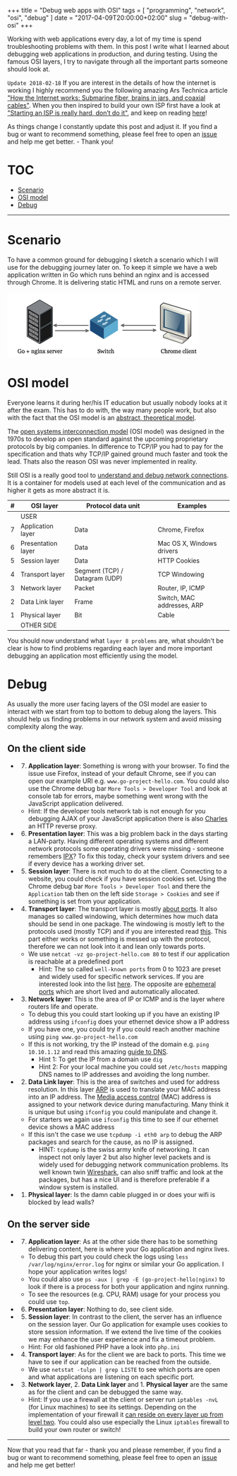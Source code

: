 +++
title = "Debug web apps with OSI"
tags = [ "programming", "network", "osi", "debug" ]
date = "2017-04-09T20:00:00+02:00"
slug = "debug-with-osi"
+++

Working with web applications every day, a lot of my time is spend troubleshooting problems with them. In this post I write what I learned about debugging web applications in production, and during testing. Using the famous OSI layers, I try to navigate through all the important parts someone should look at.

`Update 2018-02-18` If you are interest in the details of how the internet is working I highly recommend you the following amazing Ars Technica article ["How the Internet works: Submarine fiber, brains in jars, and coaxial cables"](https://arstechnica.com/information-technology/2016/05/how-the-internet-works-submarine-cables-data-centres-last-mile/). When you then inspired to build your own ISP first have a look at ["Starting an ISP is really hard, don’t do it"](http://www.slashgeek.net/2016/05/31/starting-isp-really-hard-dont/), and keep on reading [here](https://startyourownisp.com/)!

As things change I constantly update this post and adjust it. If you find a bug or want to recommend something, please feel free to open an [issue](https://github.com/lony/lony.github.io/issues) and help me get better. - Thank you!

# TOC

* [Scenario](#scenario)
* [OSI model](#osi-model)
* [Debug](#debug)

----

# Scenario

To have a common ground for debugging I sketch a scenario which I will use for the debugging journey later on. To keep it simple we have a web application written in Go which runs behind an nginx and is accessed through Chrome. It is delivering static HTML and runs on a remote server.

![Scenario sketch](/img/2017/osi-debug/scenario.png)	

# OSI model

Everyone learns it during her/his IT education but usually nobody looks at it after the exam. This has to do with, the way many people work, but also with the fact that the OSI model is an [abstract, theoretical model](http://networkengineering.stackexchange.com/questions/6380/osi-model-and-networking-protocols-relationship).

The [open systems interconnection model](https://en.wikipedia.org/wiki/OSI_model) (OSI model) was designed in the 1970s to develop an open standard against the upcoming proprietary protocols by big companies. In difference to TCP/IP you had to pay for the specification and thats why TCP/IP gained ground much faster and took the lead. Thats also the reason OSI was never implemented in reality.

Still OSI is a really good tool to [understand and debug network connections](https://www.youtube.com/watch?v=HEEnLZV2wGI). It is a container for models used at each level of the communication and as higher it gets as more abstract it is.


| # | OSI layer          | Protocol data unit             | Examples                   |
|---|--------------------|--------------------------------|----------------------------|
|   | USER               |                                |                            |
| 7 | Application layer  | Data                           | Chrome, Firefox            |
| 6 | Presentation layer | Data                           | Mac OS X, Windows drivers  |
| 5 | Session layer      | Data                           | HTTP Cookies               |
| 4 | Transport layer    | Segment (TCP) / Datagram (UDP) | TCP Windowing              |
| 3 | Network layer      | Packet                         | Router, IP, ICMP           |
| 2 | Data Link layer    | Frame                          | Switch, MAC addresses, ARP |
| 1 | Physical layer     | Bit                            | Cable                      |
|   | OTHER SIDE         |                                |                            |

You should now understand what `layer 8 problems` are, what shouldn't be clear is how to find problems regarding each layer and more important debugging an application most efficiently using the model.

# Debug

As usually the more user facing layers of the OSI model are easier to interact with we start from top to bottom to debug along the layers. This should help us finding problems in our network system and avoid missing complexity along the way.

## On the client side

* 7. __Application layer__: Something is wrong with your browser. To find the issue use Firefox, instead of your default Chrome, see if you can open our example URI e.g. `www.go-project-hello.com`. You could also use the Chrome debug bar `More Tools > Developer Tool` and look at console tab for errors, maybe something went wrong with the JavaScript application delivered.
    * Hint: If the developer tools network tab is not enough for you debugging AJAX of your JavaScript application there is also [Charles](https://www.charlesproxy.com/) an HTTP reverse proxy.
* 6. __Presentation layer__: This was a big problem back in the days starting a LAN-party. Having different operating systems and different network protocols some operating drivers were missing - someone remembers [IPX](https://en.wikipedia.org/wiki/Internetwork_Packet_Exchange)? To fix this today, check your system drivers and see if every device has a working driver set.
* 5. __Session layer__: There is not much to do at the client. Connecting to a website, you could check if you have session cookies set. Using the Chrome debug bar `More Tools > Developer Tool` and there the `Application` tab then on the left side `Storage > Cookies` and see if something is set from your application.
* 4. __Transport layer__: The transport layer is mostly [about ports](https://networkengineering.stackexchange.com/questions/16996/what-layer-of-the-osi-model-deals-with-ports). It also manages so called windowing, which determines how much data should be send in one package. The windowing is mostly left to the protocols used (mostly TCP) and if you are interested read [this](https://en.wikipedia.org/wiki/Transmission_Control_Protocol#Data_transfer). This part either works or something is messed up with the protocol, therefore we can not look into it and lean only towards ports.
    * We use `netcat -vz go-project-hello.com 80` to test if our application is reachable at a predefined port
        * Hint: The so called `well-known ports` from 0 to 1023 are preset and widely used for specific network services. If you are interested look into the list [here](https://en.wikipedia.org/wiki/List_of_TCP_and_UDP_port_numbers). The opposite are [ephemeral ports](https://en.wikipedia.org/wiki/Ephemeral_port) which are short lived and automatically allocated.
* 3. __Network layer__: This is the area of IP or ICMP and is the layer where routers life and operate.
    * To debug this you could start looking up if you have an existing IP address using `ifconfig` does your ethernet device show a IP address
    * If you have one, you could try if you could reach another machine using `ping www.go-project-hello.com`
    * If this is not working, try the IP instead of the domain e.g. `ping 10.10.1.12` and read this amazing [guide to DNS](http://www.integralist.co.uk/posts/dns-101/).
        * Hint 1: To get the IP from a domain use `dig`
        * Hint 2: For your local machine you could set `/etc/hosts` mapping DNS names to IP addresses and avoiding the long number.
* 2. __Data Link layer__: This is the area of switches and used for address resolution. In this layer [ARP](https://en.wikipedia.org/wiki/Address_Resolution_Protocol) is used to translate your MAC address into an IP address. The [Media access control](https://en.wikipedia.org/wiki/Media_access_control) (MAC) address is assigned to your network device during manufacturing. Many think it is unique but using `ifconfig` you could manipulate and change it.
    * For starters we again use `ifconfig` this time to see if our ethernet device shows a MAC address
    * If this isn't the case we use `tcpdump -i eth0 arp` to debug the ARP packages and search for the cause, as no IP is assigned.
        * HINT: `tcpdump` is the swiss army knife of networking. It can inspect not only layer 2 but also higher level packets and is widely used for debugging network communication problems. Its well known twin [Wireshark](https://www.wireshark.org/), can also sniff traffic and look at the packages, but has a nice UI and is therefore preferable if a window system is installed.
* 1. __Physical layer__: Is the damn cable plugged in or does your wifi is blocked by lead walls?

## On the server side

* 7. __Application layer__: As at the other side there has to be something delivering content, here is where your Go application and nginx lives.
    * To debug this part you could check the logs using `less /var/log/nginx/error.log` for nginx or similar your Go application. I hope your application writes logs!
    * You could also use `ps -aux | grep -E (go-project-hello|nginx)` to look if there is a process for both your application and nginx running.
    * To see the resources (e.g. CPU, RAM) usage for your process you could use `top`.
* 6. __Presentation layer__: Nothing to do, see client side.
* 5. __Session layer__: In contrast to the client, the server has an influence on the session layer. Our Go application for example uses cookies to store session information. If we extend the live time of the cookies we may enhance the user experience and fix a timeout problem.
    * Hint: For old fashioned PHP have a look into `php.ini`
* 4. __Transport layer__: As for the client we are back to ports. This time we have to see if our application can be reached from the outside.
    * We use `netstat -tulpn | grep LISTE` to see which ports are open and what applications are listening on each specific port.
* 3. __Network layer__, 2. __Data Link layer__ and 1. __Physical layer__ are the same as for the client and can be debugged the same way.
    * Hint: If you use a firewall at the client or server run `iptables -nvL` (for Linux machines) to see its settings. Depending on the implementation of your firewall it [can reside on every layer up from level two](https://networkengineering.stackexchange.com/questions/17115/how-to-know-at-what-osi-layers-does-a-firewall-operate). You could also use especially the Linux `iptables` firewall to build your own router or switch!

----

Now that you read that far - thank you and please remember, if you find a bug or want to recommend something, please feel free to open an [issue](https://github.com/lony/lony.github.io/issues) and help me get better!